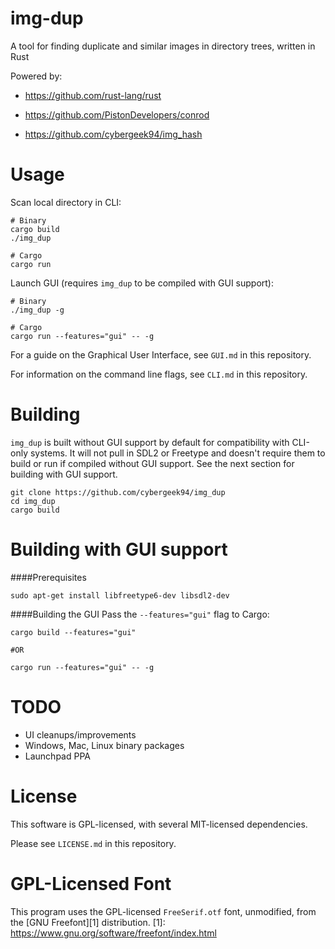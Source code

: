 img-dup
=======

A tool for finding duplicate and similar images in directory trees, written in Rust

Powered by: 
* https://github.com/rust-lang/rust

* https://github.com/PistonDevelopers/conrod

* https://github.com/cybergeek94/img_hash

Usage
=====
Scan local directory in CLI:
```shell
# Binary
cargo build
./img_dup

# Cargo
cargo run
```

Launch GUI (requires `img_dup` to be compiled with GUI support):
```shell
# Binary
./img_dup -g

# Cargo
cargo run --features="gui" -- -g
```

For a guide on the Graphical User Interface, see `GUI.md` in this repository.

For information on the command line flags, see `CLI.md` in this repository.

Building
========

`img_dup` is built without GUI support by default for compatibility with CLI-only systems. It will not pull in SDL2 or Freetype and doesn't require them to build or run if compiled without GUI support. See the next section for building with GUI support.

```shell
git clone https://github.com/cybergeek94/img_dup
cd img_dup
cargo build
```

Building with GUI support
==========================

####Prerequisites
```shell
sudo apt-get install libfreetype6-dev libsdl2-dev
```
####Building the GUI
Pass the `--features="gui"` flag to Cargo:
```shell
cargo build --features="gui"

#OR

cargo run --features="gui" -- -g
```

TODO
====
* UI cleanups/improvements
* Windows, Mac, Linux binary packages
* Launchpad PPA

License
=======

This software is GPL-licensed, with several MIT-licensed dependencies.

Please see `LICENSE.md` in this repository.

GPL-Licensed Font
=================
This program uses the GPL-licensed `FreeSerif.otf` font, unmodified, from the [GNU Freefont][1] distribution.
[1]: https://www.gnu.org/software/freefont/index.html
